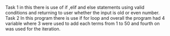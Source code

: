 Task 1
in this there is use of if ,elif and else statements using valid conditions and returning to user whether the input is old or even number.
Task 2
In this program there is use if for loop and overall the program had 4 variable where 3 were used to add each terms from 1 to 50 and fourth on was used for the iteration.
